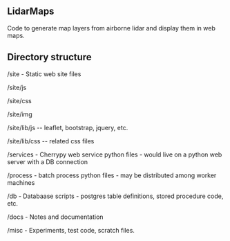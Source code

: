 ## LidarMaps

Code to generate map layers from airborne lidar and display them in web maps.

## Directory structure

/site - Static web site files  

/site/js

/site/css

/site/img

/site/lib/js -- leaflet, bootstrap, jquery, etc.

/site/lib/css -- related css files

/services - Cherrypy web service python files - would live on a python web server with a DB connection

/process - batch process python files - may be distributed among worker machines

/db - Databaase scripts - postgres table definitions, stored procedure code, etc.

/docs - Notes and documentation

/misc - Experiments, test code, scratch files.